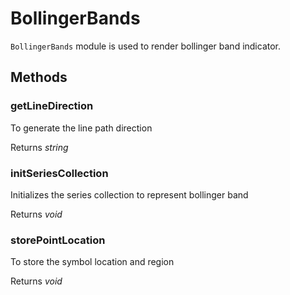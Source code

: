 # BollingerBands

`BollingerBands` module is used to render bollinger band indicator.

## Methods

### getLineDirection

To generate the line path direction

Returns *string*

### initSeriesCollection

Initializes the series collection to represent bollinger band

Returns *void*

### storePointLocation

To store the symbol location and region

Returns *void*
